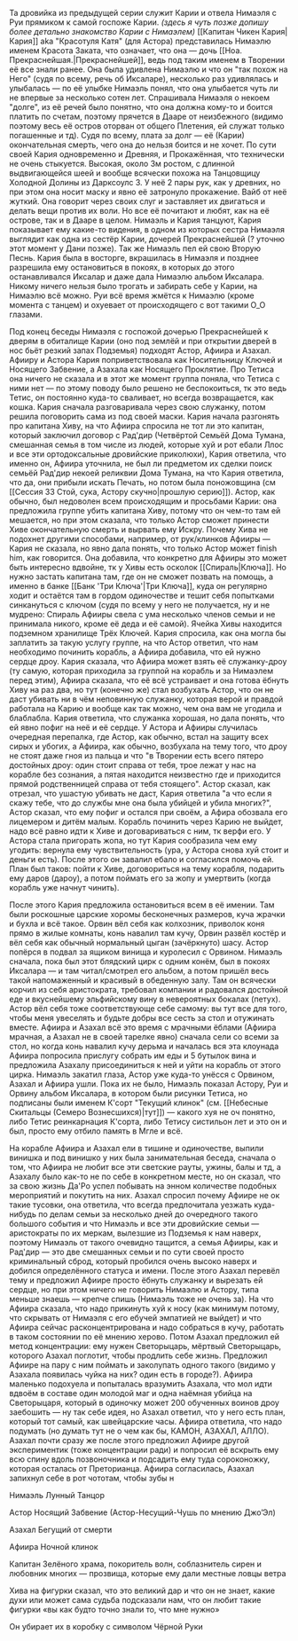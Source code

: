 
Та дровийка из предыдущей серии служит Карии и отвела Нимаэля с Руи прямиком к самой госпоже Карии.
*(здесь я чуть позже допишу более детально знакомство Карии с Нимаэлем)* 
[[Капитан Чикен Кария|Кария]] аkа "Красотуля Катя" (для Астора) представилась Нимаэлю именем Красота Заката, что означает, что она — дочь [[Ноа. Прекраснейшая.|Прекраснейшей]], ведь под таким именем в Творении её все знали ранее. Она была удивлена Нимаэлю и что он "так похож на Него" (судя по всему, речь об Иксаларе), несколько раз удивлялась и улыбалась — по её улыбке Нимаэль понял, что она улыбается чуть ли не впервые за несколько сотен лет. Спрашивала Нимаэля о некоем "долге", из её речей было понятно, что она должна кому-то и боится платить по счетам, поэтому прячется в Дааре от неизбежного (видимо поэтому весь её остров оторван от общего Плетения, ей служат только погашенные и тд). Судя по всему, плата за долг — её (Карии) окончательная смерть, чего она до нельзя боится и не хочет. 
По сути своей Кария одновременно и Древняя, и Прокажённая, что технически не очень стыкуется.
Высокая, около 3м ростом, с длинной выдвигающейся шеей и вообще всячески похожа на Танцовщицу Холодной Долины из Дарксоулс 3. У неё 2 пары рук, как у древних, но при этом она носит маску и явно её затронуло прокажение. 
Вайб от неё жуткий. Она говорит через своих слуг и заставляет их двигаться и делать вещи против их воли. Но все её почитают и любят, как на её острове, так и в Дааре в целом. 
Нимаэль и Кария танцуют, Кария показывает ему какие-то видения, в одном из которых сестра Нимаэля выглядит как одна из сестёр Карии, дочерей Прекраснейшей (? уточню этот момент у Дани позже). Так же Нимаэль пел ей свою Вторую Песнь. Кария была в восторге, вкрашилась в Нимаэля и позднее разрешила ему остановиться в покоях, в которых до этого останавливался Иксалар и даже дала Нимаэлю альбом Иксалара. Никому ничего нельзя было трогать и забирать себе у Карии, на Нимаэлю всё можно. 
Руи всё время жмётся к Нимаэлю (кроме момента с танцем) и охуевает от происходящего с вот такими О_О глазами.

Под конец беседы Нимаэля с госпожой дочерью Прекраснейшей к дверям в обиталище Карии (оно под землёй и при открытии дверей в нос бьёт резкий запах Подземья) подходят Астор, Афиира и Азахал.  
Афииру и Астора Кария поприветствовала как Носительницу Ключей и Носящего Забвение, а Азахала как Носящего Проклятие. Про Тетиса она ничего не сказала и в этот же момент группа поняла, что Тетиса с ними нет — по этому поводу было решено не беспокоиться, тк это ведь Тетис, он постоянно куда-то сваливает, но всегда возвращается, как кошка. 
Кария сначала разговаривала через свою служанку, потом решила поговорить сама из под своей маски. Кария начала разгонять про капитана Хиву, на что Афиира спросила не тот ли это капитан, который заключил договор с Рад'дир (Четвёртой Семьёй Дома Тумана, смешанная семья в том числе из людей, которые хуй и рот ебали Ллос и все эти ортодоксальные дровийские приколюхи), Кария ответила, что именно он, Афиира уточнила, не был ли предметом их сделки поиск семьёй Рад'дир некоей реликвии Дома Тумана, на что Кария ответила, что да, они прибыли искать Печать, но потом была поножовщина (см [[Сессия 33 Стой, сука, Астору скучно|прошлую серию]]).
Астор, как обычно, был недоволен всем происходящим и просьбами Карии: она предложила группе убить капитана Хиву, потому что он чем-то там ей мешается, но при этом сказала, что только Астор сможет принести Хиве окончательную смерть и вырвать ему Искру. Почему Хива не подохнет другими способами, например, от рук/клинков Афииры — Кария не сказала, но явно дала понять, что только Астор может finish him, как говорится. Она добавила, что конкретно для Афииры это может быть интересно вдвойне, тк у Хивы есть осколок [[Спираль|Ключа]]. Но нужно застать капитана там, где он не сможет позвать на помощь, а именно в банке [[Банк 'Три Ключа'|Три Ключа]], куда он регулярно ходит и остаётся там в гордом одиночестве и тешит себя попытками синкануться с ключом (судя по всему у него не получается, ну и не мудрено: Спираль Афииры свела с ума несколько членов семьи и не принимала никого, кроме её деда и её самой). Ячейка Хивы находится подземном хранилище Трёх Ключей.
Кария спросила, как она могла бы заплатить за такую услугу группе, на что Астор ответил, что нам необходимо починить корабль, а Афиира добавила, что ей нужно сердце дроу. Кария сказала, что Афиира может взять её служанку-дроу (ту самую, которая приходила за группой на корабль и за Нимаэлем перед этим), Афиира сказала, что её всё устраивает и она готова ёбнуть Хиву на раз два, но тут (конечно же) стал возбухать Астор, что он не даст убивать ни в чём неповинную служанку, которая верой и правдой работала на Карию и вообще как так можно, чем она вам не угодила и блаблабла. Кария ответила, что служанка хорошая, но дала понять, что ей явно пофиг на неё и её сердце. У Астора и Афииры случилась очередная перепалка, где Астор, как обычно, встал на защиту всех сирых и убогих, а Афиира, как обычно, возбухала на тему того, что дроу не стоят даже гноя из пальца и что "в Творении есть всего пятеро достойных дроу: один стоит справа от тебя, трое лежат у нас на корабле без сознания, а пятая находится неизвестно где и приходится прямой родственницей справа от тебя стоящего". Астор сказал, как отрезал, что ушастую убивать не даст, Кария ответила "а что если я скажу тебе, что до службы мне она была убийцей и убила многих?", Астор сказал, что ему пофиг и остался при своём, а Афира обозвала его лицемером и дитём малым.
Корабль починить через Карию не выйдет, надо всё равно идти к Хиве и договариваться с ним, тк верфи его. У Астора стала пригорать жопа, но тут Кария сообразила чем ему угодить: вернула ему чувствительность (ура, у Астора снова хуй стоит и деньги есть). После этого он завалил ебало и согласился помочь ей.
План был таков: пойти к Хиве, договориться на тему корабля, подарить ему даров (дароу), а потом поймать его за жопу и умертвить (когда корабль уже начнут чинить).

После этого Кария предложила остановиться всем в её имении. Там были роскошные царские хоромы бесконечных размеров, куча жрачки и бухла и всё такое. Орвин вёл себя как колхозник, приволок коня прямо в жилые комнаты, конь навалил там кучу, Орвин развёл костёр и вёл себя как обычный нормальный цыган (зачёркнуто) шасу. 
Астор попёрся в подвал за ящиком винища и куролесил с Орвином.
Нимаэль сначала, пока был этот блядский цирк с одним конём, был в покоях Иксалара — и там читал/смотрел его альбом, а потом пришёл весь такой напомаженный и красивый в обеденную залу. Там он всячески корчил из себя аристократа, требовал компании и радовался достойной еде и вкуснейшему эльфийскому вину в невероятных бокалах (петух). Астор вёл себя тоже соответствующе себе самому: вы тут все для того, чтобы меня увеселять и будьте добры все сесть за стол и отужинать вместе. Афиира и Азахал всё это время с мрачными ёблами (Афиира мрачная, а Азахал не в своей тарелке явно) сначала сели со всеми за стол, но когда конь навалил кучу дерьма и началась вся эта клоунада Афиира попросила прислугу собрать им еды и 5 бутылок вина и предложила Азахалу присоединиться к ней и уйти на корабль от этого цирка. Нимаэль закатил глаза, Астор уже куда-то унёсся с Орвином, Азахал и Афиира ушли.
Пока их не было, Нимаэль показал Астору, Руи и Орвину альбом Иксалара, в котором были рисунки Тетиса, но подписаны были именем К'сорт "Текущий клинок" (см. [[Небесные Скитальцы (Семеро Вознесшихся)|тут]]) — какого хуя не оч понятно, либо Тетис реинкарнация К'сорта, либо Тетису систильон лет и это он и был, просто ему отбило память в Мгле и всё. 

На корабле Афиира и Азахал ели в тишине и одиночестве, выпили винишка и под винишко у них была занимательная беседа, сначала о том, что Афиира не любит все эти светские рауты, ужины, балы и тд, а Азахалу было как-то не по себе в конкретном месте, но он сказал, что за свою жизнь Да'Ро успел побывать на энном количестве подобных мероприятий и покутить на них. Азахал спросил почему Афиире не ок такие тусовки, она ответила, что  всегда предпочитала уезжать куда-нибудь по делам семьи за несколько дней до очередного такого большого события и что Нимаэль и все эти дровийские семьи — аристократы по их меркам, вылезшие из Подземья к нам наверх, поэтому Нимаэль от такого очевидно тащится, а семья Афииры, как и Рад'дир — это две смешанных семьи и по сути своей просто криминальный сброд, который пробился очень высоко наверх и добился определённого статуса и имени.
После этого Азахал перевёл тему и предложил Афиире просто ёбнуть служанку и вырезать ей сердце, но при этом ничего не говорить Нимаэлю и Астору, типа меньше знаешь — крепче спишь (Нимаэль тоже не очень за). На что Афиира сказала, что надо прикинуть хуй к носу (как минимум потому, что скрывать от Нимаэля с его ебучей эмпатией не выйдет) и что Афиира сейчас расконцентрирована и надо собраться в кучу, работать в таком состоянии по её мнению херово. Потом Азахал предложил ей метод концентрации: ему нужен Светорыцарь, мёртвый Светорыцарь, которого Азахал поглотит, чтобы продлить себе жизнь. Предложил Афиире на пару с ним поймать и заколупать одного такого (видимо у Азахала появилась чуйка на них? один есть в городе?). Афиира маленько подохуела и попыталась вразумить Азахала, что мол идти вдвоём в составе один молодой маг и одна наёмная убийца на Светорыцаря, который в одиночку может 200 обученных воинов дроу заебошить — ну так себе идея, но Азахал ответил, что у него есть план, который тот самый, как швейцарские часы. Афиира ответила, что надо подумать (но думать тут не о чем как бы, КАМОН, АЗАХАЛ, АЛЛО). Азахал почти сразу же после этого предложил Афиире другой экспериментик (тоже концентрации ради) и попросил её вскрыть ему всю спину вдоль позвоночника и подсадить ему туда сороконожку, которая осталась от Преторианца. Афиира согласилась, Азахал запихнул себе в рот чототам, чтобы зубы н


  


  

Нимаэль Лунный Танцор

Астор Носящий Забвение (Астор-Несущий-Чушь по мнению Джо’Эл)

Азахал Бегущий от смерти

Афиира Ночной клинок

  

Капитан Зелёного храма, покоритель волн, соблазнитель сирен и любовник многих — прозвища, которые ему дали местные ловцы ветра

  

Хива на фигурки сказал, что это великий дар и что он не знает, какие духи или может сама судьба подсказали нам, что он любит такие фигурки «вы как будто точно знали то, что мне нужно»

Он убирает их в коробку с символом Чёрной Руки